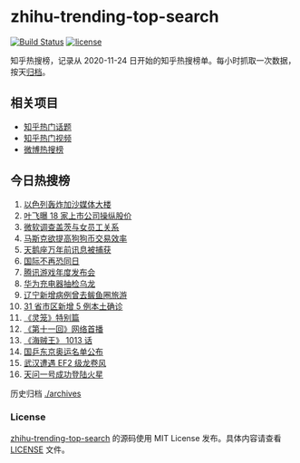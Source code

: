 # zhihu-trending-top-search

[![Build Status](https://github.com/justjavac/zhihu-trending-top-search/workflows/ci/badge.svg?branch=main)](https://github.com/justjavac/zhihu-trending-top-search/actions)
[![license](https://img.shields.io/github/license/justjavac/zhihu-trending-top-search)](https://github.com/justjavac/zhihu-trending-top-search/blob/main/LICENSE)

知乎热搜榜，记录从 2020-11-24 日开始的知乎热搜榜单。每小时抓取一次数据，按天[归档](./archives)。

## 相关项目

- [知乎热门话题](https://github.com/justjavac/zhihu-trending-hot-questions)
- [知乎热门视频](https://github.com/justjavac/zhihu-trending-hot-video)
- [微博热搜榜](https://github.com/justjavac/weibo-trending-hot-search)

## 今日热搜榜

<!-- BEGIN -->
<!-- 最后更新时间 Mon May 17 2021 15:13:51 GMT+0800 (China Standard Time) -->

1. [以色列轰炸加沙媒体大楼](https://www.zhihu.com/search?q=以色列)
2. [叶飞曝 18 家上市公司操纵股价](https://www.zhihu.com/search?q=叶飞)
3. [微软调查盖茨与女员工关系](https://www.zhihu.com/search?q=比尔盖茨)
4. [马斯克欲提高狗狗币交易效率](https://www.zhihu.com/search?q=马斯克)
5. [天鹅座万年前讯息被捕获](https://www.zhihu.com/search?q=天鹅座)
6. [国际不再恐同日](https://www.zhihu.com/search?q=国际不再恐同日)
7. [腾讯游戏年度发布会](https://www.zhihu.com/search?q=腾讯游戏)
8. [华为充电器抽检乌龙](https://www.zhihu.com/search?q=华为充电器)
9. [辽宁新增病例曾去鲅鱼圈旅游](https://www.zhihu.com/search?q=辽宁新增)
10. [31 省市区新增 5 例本土确诊](https://www.zhihu.com/search?q=31省市区新增)
11. [《灵笼》特别篇](https://www.zhihu.com/search?q=灵笼)
12. [《第十一回》网络首播](https://www.zhihu.com/search?q=第十一回)
13. [《海贼王》 1013 话](https://www.zhihu.com/search?q=海贼王)
14. [国乒东京奥运名单公布](https://www.zhihu.com/search?q=国乒奥运名单)
15. [武汉遭遇 EF2 级龙卷风](https://www.zhihu.com/search?q=武汉龙卷风)
16. [天问一号成功登陆火星](https://www.zhihu.com/search?q=天问一号)

<!-- END -->

历史归档 [./archives](./archives)

### License

[zhihu-trending-top-search](https://github.com/justjavac/zhihu-trending-top-search)
的源码使用 MIT License 发布。具体内容请查看 [LICENSE](./LICENSE) 文件。
